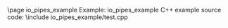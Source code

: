\page io_pipes_example Example: io_pipes_example
C++ example source code:
\include io_pipes_example/test.cpp
